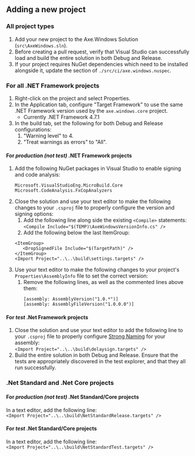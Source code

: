 ﻿<!-- Copyright (c) Microsoft Corporation. All rights reserved.
     Licensed under the MIT License. -->
     
## Adding a new project

### All project types

1. Add your new project to the Axe.Windows Solution (`src\AxeWindows.sln`).
2. Before creating a pull request, verify that Visual Studio can successfully load and build the entire solution in both Debug and Release.
3. If your project requires NuGet dependencies which need to be installed alongside it, update the <dependencies> section of `./src/ci/axe.windows.nuspec`.

### For all .NET Framework projects

1. Right-click on the project and select Properties.
2. In the Application tab, configure "Target Framework" to use the same .NET Framework version used by the `axe.windows.core` project.
   - Currently .NET Framework 4.7.1
3. In the build tab, set the following for both Debug and Release configurations:
   1. "Warning level" to 4.
   2. "Treat warnings as errors" to "All".

#### For *production (not test)* .NET Framework projects

1. Add the following NuGet packages in Visual Studio to enable signing and code analysis:<br>
   ```
   Microsoft.VisualStudioEng.MicroBuild.Core
   Microsoft.CodeAnalysis.FxCopAnalyzers
   ```
2. Close the solution and use your text editor to make the following changes to your `.csproj` file to properly configure the version and signing options:
   1. Add the following line along side the existing `<Compile>` statements:<br>
   `<Compile Include="$(TEMP)\AxeWindowsVersionInfo.cs" />`
   2. Add the following below the last ItemGroup:<br>
   ```
   <ItemGroup>
      <DropSignedFile Include="$(TargetPath)" />
   </ItemGroup>
   <Import Project="..\..\build\settings.targets" />
   ```
3. Use your text editor to make the following changes to your project's `Properties\AssemblyInfo` file to set the correct version:
   1. Remove the following lines, as well as the commented lines above them: <br>
      ```
      [assembly: AssemblyVersion("1.0.*")]
      [assembly: AssemblyFileVersion("1.0.0.0")]
      ```

#### For *test* .Net Framework projects

1. Close the solution and use your text editor to add the following line to your `.csproj` file to properly configure [Strong Naming](https://docs.microsoft.com/en-us/dotnet/framework/app-domains/strong-named-assemblies) for your assembly:<br>
   `<Import Project="..\..\build\delaysign.targets" />`
2. Build the entire solution in both Debug and Release. Ensure that the tests are appropriately discovered in the test explorer, and that they all run successfully.

### .Net Standard and .Net Core projects

#### For *production (not test)* .Net Standard/Core projects

In a text editor, add the following line:<br>
`<Import Project="..\..\build\NetStandardRelease.targets" />`

#### For *test* .Net Standard/Core projects

In a text editor, add the following line:<br>
`<Import Project="..\..\build\NetStandardTest.targets" />`
